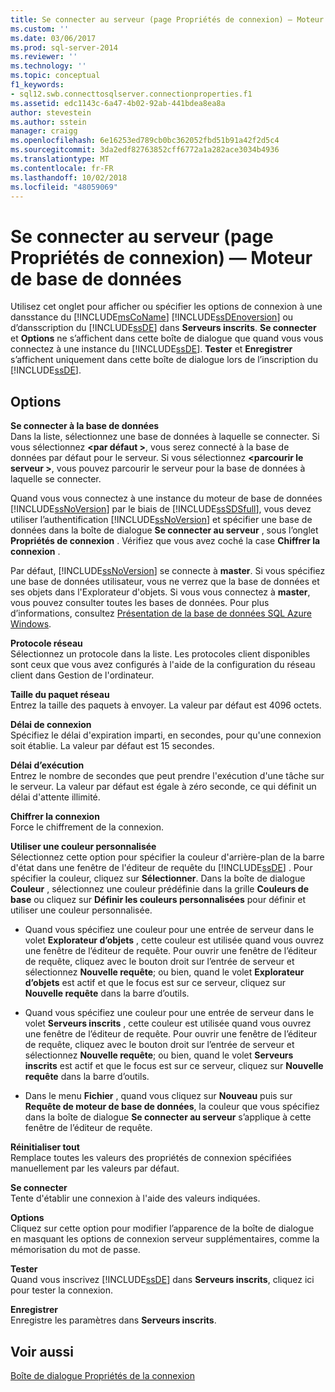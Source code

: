 ```yaml
---
title: Se connecter au serveur (page Propriétés de connexion) — Moteur de base de données | Microsoft Docs
ms.custom: ''
ms.date: 03/06/2017
ms.prod: sql-server-2014
ms.reviewer: ''
ms.technology: ''
ms.topic: conceptual
f1_keywords:
- sql12.swb.connecttosqlserver.connectionproperties.f1
ms.assetid: edc1143c-6a47-4b02-92ab-441bdea8ea8a
author: stevestein
ms.author: sstein
manager: craigg
ms.openlocfilehash: 6e16253ed789cb0bc362052fbd51b91a42f2d5c4
ms.sourcegitcommit: 3da2edf82763852cff6772a1a282ace3034b4936
ms.translationtype: MT
ms.contentlocale: fr-FR
ms.lasthandoff: 10/02/2018
ms.locfileid: "48059069"
---
```

# <a name="connect-to-server-connection-properties-page-database-engine"></a>Se connecter au serveur (page Propriétés de connexion) — Moteur de base de données
  Utilisez cet onglet pour afficher ou spécifier les options de connexion à une dansstance du [!INCLUDE[msCoName](../../includes/msconame-md.md)] [!INCLUDE[ssDEnoversion](../../includes/ssdenoversion-md.md)] ou d’dansscription du [!INCLUDE[ssDE](../../includes/ssde-md.md)] dans **Serveurs inscrits**. **Se connecter** et **Options** ne s’affichent dans cette boîte de dialogue que quand vous vous connectez à une instance du [!INCLUDE[ssDE](../../includes/ssde-md.md)]. **Tester** et **Enregistrer** s’affichent uniquement dans cette boîte de dialogue lors de l’inscription du [!INCLUDE[ssDE](../../includes/ssde-md.md)].  
  
## <a name="options"></a>Options  
 **Se connecter à la base de données**  
 Dans la liste, sélectionnez une base de données à laquelle se connecter. Si vous sélectionnez  **\<par défaut >**, vous serez connecté à la base de données par défaut pour le serveur. Si vous sélectionnez  **\<parcourir le serveur >**, vous pouvez parcourir le serveur pour la base de données à laquelle se connecter.  
  
 Quand vous vous connectez à une instance du moteur de base de données [!INCLUDE[ssNoVersion](../../includes/ssnoversion-md.md)] par le biais de [!INCLUDE[ssSDSfull](../../includes/sssdsfull-md.md)], vous devez utiliser l’authentification [!INCLUDE[ssNoVersion](../../includes/ssnoversion-md.md)] et spécifier une base de données dans la boîte de dialogue **Se connecter au serveur** , sous l’onglet **Propriétés de connexion** . Vérifiez que vous avez coché la case **Chiffrer la connexion** .  
  
 Par défaut, [!INCLUDE[ssNoVersion](../../includes/ssnoversion-md.md)] se connecte à **master**. Si vous spécifiez une base de données utilisateur, vous ne verrez que la base de données et ses objets dans l'Explorateur d'objets. Si vous vous connectez à **master**, vous pouvez consulter toutes les bases de données. Pour plus d’informations, consultez [Présentation de la base de données SQL Azure Windows](http://go.microsoft.com/fwlink/?LinkId=163948).  
  
 **Protocole réseau**  
 Sélectionnez un protocole dans la liste. Les protocoles client disponibles sont ceux que vous avez configurés à l'aide de la configuration du réseau client dans Gestion de l'ordinateur.  
  
 **Taille du paquet réseau**  
 Entrez la taille des paquets à envoyer. La valeur par défaut est 4096 octets.  
  
 **Délai de connexion**  
 Spécifiez le délai d'expiration imparti, en secondes, pour qu'une connexion soit établie. La valeur par défaut est 15 secondes.  
  
 **Délai d’exécution**  
 Entrez le nombre de secondes que peut prendre l'exécution d'une tâche sur le serveur. La valeur par défaut est égale à zéro seconde, ce qui définit un délai d'attente illimité.  
  
 **Chiffrer la connexion**  
 Force le chiffrement de la connexion.  
  
 **Utiliser une couleur personnalisée**  
 Sélectionnez cette option pour spécifier la couleur d'arrière-plan de la barre d'état dans une fenêtre de l'éditeur de requête du [!INCLUDE[ssDE](../../includes/ssde-md.md)] . Pour spécifier la couleur, cliquez sur **Sélectionner**. Dans la boîte de dialogue **Couleur** , sélectionnez une couleur prédéfinie dans la grille **Couleurs de base** ou cliquez sur **Définir les couleurs personnalisées** pour définir et utiliser une couleur personnalisée.  
  
-   Quand vous spécifiez une couleur pour une entrée de serveur dans le volet **Explorateur d’objets** , cette couleur est utilisée quand vous ouvrez une fenêtre de l’éditeur de requête. Pour ouvrir une fenêtre de l’éditeur de requête, cliquez avec le bouton droit sur l’entrée de serveur et sélectionnez **Nouvelle requête**; ou bien, quand le volet **Explorateur d’objets** est actif et que le focus est sur ce serveur, cliquez sur **Nouvelle requête** dans la barre d’outils.  
  
-   Quand vous spécifiez une couleur pour une entrée de serveur dans le volet **Serveurs inscrits** , cette couleur est utilisée quand vous ouvrez une fenêtre de l’éditeur de requête. Pour ouvrir une fenêtre de l’éditeur de requête, cliquez avec le bouton droit sur l’entrée de serveur et sélectionnez **Nouvelle requête**; ou bien, quand le volet **Serveurs inscrits** est actif et que le focus est sur ce serveur, cliquez sur **Nouvelle requête** dans la barre d’outils.  
  
-   Dans le menu **Fichier** , quand vous cliquez sur **Nouveau** puis sur **Requête de moteur de base de données**, la couleur que vous spécifiez dans la boîte de dialogue **Se connecter au serveur** s’applique à cette fenêtre de l’éditeur de requête.  
  
 **Réinitialiser tout**  
 Remplace toutes les valeurs des propriétés de connexion spécifiées manuellement par les valeurs par défaut.  
  
 **Se connecter**  
 Tente d'établir une connexion à l'aide des valeurs indiquées.  
  
 **Options**  
 Cliquez sur cette option pour modifier l’apparence de la boîte de dialogue en masquant les options de connexion serveur supplémentaires, comme la mémorisation du mot de passe.  
  
 **Tester**  
 Quand vous inscrivez [!INCLUDE[ssDE](../../includes/ssde-md.md)] dans **Serveurs inscrits**, cliquez ici pour tester la connexion.  
  
 **Enregistrer**  
 Enregistre les paramètres dans **Serveurs inscrits**.  
  
## <a name="see-also"></a>Voir aussi  
 [Boîte de dialogue Propriétés de la connexion](../../database-engine/connection-properties-dialog-box.md)  
  
  
